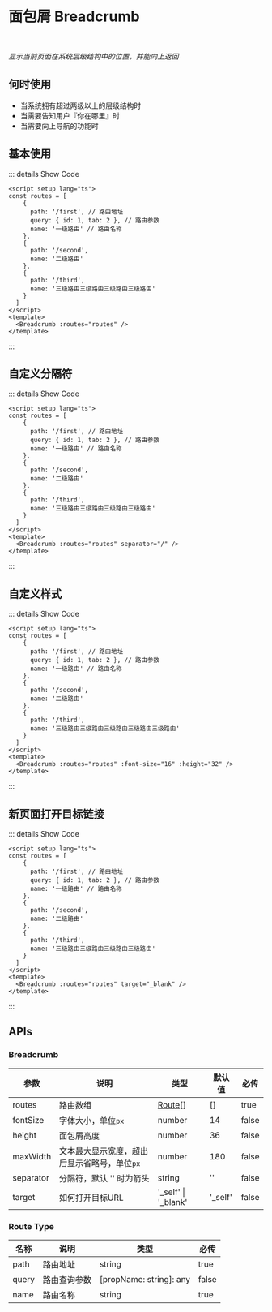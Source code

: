 # 面包屑 Breadcrumb

<BackTop />
<Watermark fullscreen content="Vue Amazing UI" />

<br/>

*显示当前页面在系统层级结构中的位置，并能向上返回*

## 何时使用

- 当系统拥有超过两级以上的层级结构时
- 当需要告知用户『你在哪里』时
- 当需要向上导航的功能时

<script setup lang="ts">
const routes = [
    {
      path: '/first', // 路由地址
      query: { id: 1, tab: 2 }, // 路由参数
      name: '一级路由' // 路由名称
    },
    {
      path: '/second',
      name: '二级路由'
    },
    {
      path: '/third',
      name: '三级路由三级路由三级路由三级路由'
    }
  ]
</script>

## 基本使用

<Breadcrumb :routes="routes" />

::: details Show Code

```vue
<script setup lang="ts">
const routes = [
    {
      path: '/first', // 路由地址
      query: { id: 1, tab: 2 }, // 路由参数
      name: '一级路由' // 路由名称
    },
    {
      path: '/second',
      name: '二级路由'
    },
    {
      path: '/third',
      name: '三级路由三级路由三级路由三级路由'
    }
  ]
</script>
<template>
  <Breadcrumb :routes="routes" />
</template>
```

:::

## 自定义分隔符

<Breadcrumb :routes="routes" separator="/" />

::: details Show Code

```vue
<script setup lang="ts">
const routes = [
    {
      path: '/first', // 路由地址
      query: { id: 1, tab: 2 }, // 路由参数
      name: '一级路由' // 路由名称
    },
    {
      path: '/second',
      name: '二级路由'
    },
    {
      path: '/third',
      name: '三级路由三级路由三级路由三级路由'
    }
  ]
</script>
<template>
  <Breadcrumb :routes="routes" separator="/" />
</template>
```

:::

## 自定义样式

<Breadcrumb :routes="routes" :font-size="16" :height="32" />

::: details Show Code

```vue
<script setup lang="ts">
const routes = [
    {
      path: '/first', // 路由地址
      query: { id: 1, tab: 2 }, // 路由参数
      name: '一级路由' // 路由名称
    },
    {
      path: '/second',
      name: '二级路由'
    },
    {
      path: '/third',
      name: '三级路由三级路由三级路由三级路由三级路由'
    }
  ]
</script>
<template>
  <Breadcrumb :routes="routes" :font-size="16" :height="32" />
</template>
```

:::

## 新页面打开目标链接

<Breadcrumb :routes="routes" target="_blank" />

::: details Show Code

```vue
<script setup lang="ts">
const routes = [
    {
      path: '/first', // 路由地址
      query: { id: 1, tab: 2 }, // 路由参数
      name: '一级路由' // 路由名称
    },
    {
      path: '/second',
      name: '二级路由'
    },
    {
      path: '/third',
      name: '三级路由三级路由三级路由三级路由'
    }
  ]
</script>
<template>
  <Breadcrumb :routes="routes" target="_blank" />
</template>
```

:::

## APIs

### Breadcrumb

参数 | 说明 | 类型 | 默认值 | 必传
-- | -- | -- | -- | --
routes | 路由数组 | [Route](#route-type)[] | [] | true
fontSize | 字体大小，单位`px` | number | 14 | false
height | 面包屑高度 | number | 36 | false
maxWidth | 文本最大显示宽度，超出后显示省略号，单位`px` | number | 180 | false
separator | 分隔符，默认 '' 时为箭头 | string | '' | false
target | 如何打开目标URL | '_self' &#124; '_blank' | '_self' | false

### Route Type

名称 | 说明 | 类型 | 必传
-- | -- | -- | --
path | 路由地址 | string | true
query | 路由查询参数 | [propName: string]: any | false
name | 路由名称 | string | true
